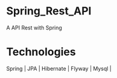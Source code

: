 # Spring_Rest_API
A API Rest with Spring

# Technologies 

Spring |
JPA |
Hibernate |
Flyway |
Mysql |
